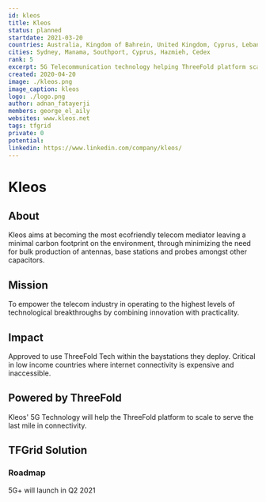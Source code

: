 ```yaml
---
id: kleos
title: Kleos
status: planned
startdate: 2021-03-20
countries: Australia, Kingdom of Bahrein, United Kingdom, Cyprus, Lebanon, France, Mozambique, DRC & Ghana
cities: Sydney, Manama, Southport, Cyprus, Hazmieh, Cedex
rank: 5
excerpt: 5G Telecommunication technology helping ThreeFold platform scale to serve the last mile in connectivity. 
created: 2020-04-20 
image: ./kleos.png
image_caption: kleos
logo: ./logo.png
author: adnan_fatayerji
members: george_el_aily
websites: www.kleos.net
tags: tfgrid
private: 0
potential: 
linkedin: https://www.linkedin.com/company/kleos/
---
```


# Kleos

## About

Kleos aims at becoming the most ecofriendly telecom mediator leaving a minimal carbon footprint on the environment, through minimizing the need for bulk production of antennas, base stations and probes amongst other capacitors.

## Mission

To empower the telecom industry in operating to the highest levels of technological breakthroughs by combining innovation with practicality.

## Impact

Approved to use ThreeFold Tech within the baystations they deploy. Critical in low income countries where internet connectivity is expensive and inaccessible. 

## Powered by ThreeFold

Kleos' 5G Technology will help the ThreeFold platform to scale to serve the last mile in connectivity. 

## TFGrid Solution

### Roadmap

5G+ will launch in Q2 2021

